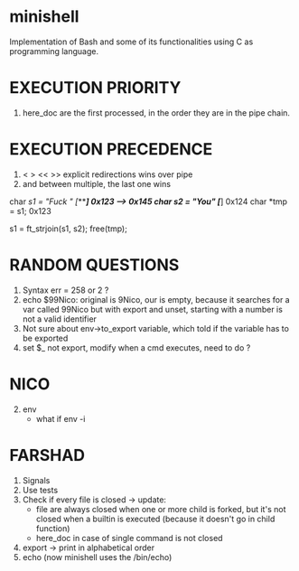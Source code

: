 # minishell
Implementation of Bash and some of its functionalities using C as programming language.

# EXECUTION PRIORITY
1) here_doc are the first processed, in the order they are in the pipe chain.

# EXECUTION PRECEDENCE
1) < > << >> explicit redirections wins over pipe
2) and between multiple, the last one wins

char *s1 = "Fuck " [******] 0x123 --> 0x145
char *s2 = "You"   [****]	0x124
char *tmp = s1; 0x123

s1 = ft_strjoin(s1, s2);
free(tmp);


# RANDOM QUESTIONS
1) Syntax err = 258 or 2 ?
2) echo $99Nico: original is 9Nico, our is empty, because it searches for a var called 99Nico
	but with export and unset, starting with a number is not a valid identifier
3) Not sure about env->to_export variable, which told if the variable has to be exported
4) set $_ not export, modify when a cmd executes, need to do ?

# NICO
<!-- 1) Leaks - expander and quote removal -->
2) env
	<!-- - export -> multiple args, invalid identifier -->
	<!-- - unset -> invalid identifier -->
	- what if env -i
	<!-- - initialize OLDPWD but set to NULL -->

# FARSHAD
1) Signals
2) Use tests
3) Check if every file is closed -> update:
	- file are always closed when one or more child is forked,
		but it's not closed when a builtin is executed (because it doesn't go in child function)
	- here_doc in case of single command is not closed
4) export -> print in alphabetical order
5) echo (now minishell uses the /bin/echo)
